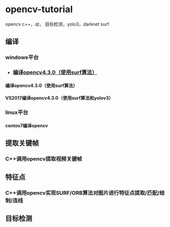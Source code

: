 # opencv-tutorial
opencv
c++，qt，
目标检测，yolo3，darknet
surf
## 编译
### windows平台
* ### [编译opencv4.3.0（使用surf算法） ](./编译opencv4.3.0（使用surf算法）)
#### 编译opencv4.3.0（使用surf算法）
#### VS2017编译opencv4.3.0（使用surf算法和yolov3）
### linux平台
#### centos7编译opencv

## 提取关键帧
### C++调用opencv提取视频关键帧
## 特征点
### C++调用opencv实现SURF/ORB算法对图片进行特征点提取/匹配/绘制/连线
## 目标检测

